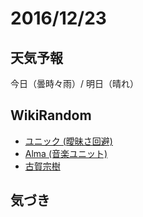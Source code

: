 # 2016/12/23

## 天気予報

今日（曇時々雨）/ 明日（晴れ）

## WikiRandom

* [ユニック (曖昧さ回避)](https://ja.wikipedia.org/wiki/%E3%83%A6%E3%83%8B%E3%83%83%E3%82%AF_%28%E6%9B%96%E6%98%A7%E3%81%95%E5%9B%9E%E9%81%BF%29)
* [Alma (音楽ユニット)](https://ja.wikipedia.org/wiki/Alma_%28%E9%9F%B3%E6%A5%BD%E3%83%A6%E3%83%8B%E3%83%83%E3%83%88%29)
* [古賀宗樹](https://ja.wikipedia.org/wiki/%E5%8F%A4%E8%B3%80%E5%AE%97%E6%A8%B9)

## 気づき

